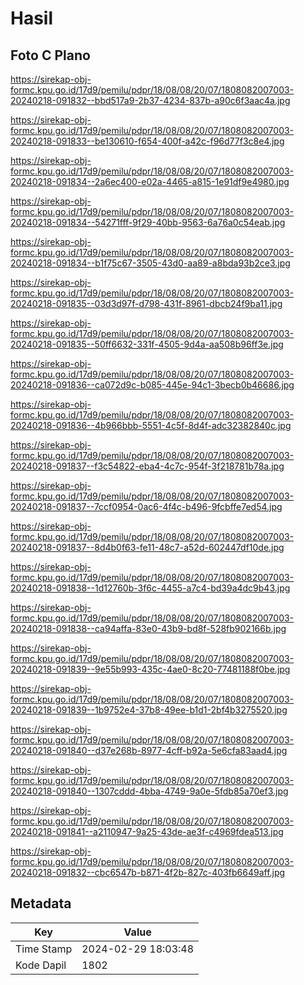 # Hasil

## Foto C Plano

https://sirekap-obj-formc.kpu.go.id/17d9/pemilu/pdpr/18/08/08/20/07/1808082007003-20240218-091832--bbd517a9-2b37-4234-837b-a90c6f3aac4a.jpg

https://sirekap-obj-formc.kpu.go.id/17d9/pemilu/pdpr/18/08/08/20/07/1808082007003-20240218-091833--be130610-f654-400f-a42c-f96d77f3c8e4.jpg

https://sirekap-obj-formc.kpu.go.id/17d9/pemilu/pdpr/18/08/08/20/07/1808082007003-20240218-091834--2a6ec400-e02a-4465-a815-1e91df9e4980.jpg

https://sirekap-obj-formc.kpu.go.id/17d9/pemilu/pdpr/18/08/08/20/07/1808082007003-20240218-091834--54271fff-9f29-40bb-9563-6a76a0c54eab.jpg

https://sirekap-obj-formc.kpu.go.id/17d9/pemilu/pdpr/18/08/08/20/07/1808082007003-20240218-091834--b1f75c67-3505-43d0-aa89-a8bda93b2ce3.jpg

https://sirekap-obj-formc.kpu.go.id/17d9/pemilu/pdpr/18/08/08/20/07/1808082007003-20240218-091835--03d3d97f-d798-431f-8961-dbcb24f9ba11.jpg

https://sirekap-obj-formc.kpu.go.id/17d9/pemilu/pdpr/18/08/08/20/07/1808082007003-20240218-091835--50ff6632-331f-4505-9d4a-aa508b96ff3e.jpg

https://sirekap-obj-formc.kpu.go.id/17d9/pemilu/pdpr/18/08/08/20/07/1808082007003-20240218-091836--ca072d9c-b085-445e-94c1-3becb0b46686.jpg

https://sirekap-obj-formc.kpu.go.id/17d9/pemilu/pdpr/18/08/08/20/07/1808082007003-20240218-091836--4b966bbb-5551-4c5f-8d4f-adc32382840c.jpg

https://sirekap-obj-formc.kpu.go.id/17d9/pemilu/pdpr/18/08/08/20/07/1808082007003-20240218-091837--f3c54822-eba4-4c7c-954f-3f218781b78a.jpg

https://sirekap-obj-formc.kpu.go.id/17d9/pemilu/pdpr/18/08/08/20/07/1808082007003-20240218-091837--7ccf0954-0ac6-4f4c-b496-9fcbffe7ed54.jpg

https://sirekap-obj-formc.kpu.go.id/17d9/pemilu/pdpr/18/08/08/20/07/1808082007003-20240218-091837--8d4b0f63-fe11-48c7-a52d-602447df10de.jpg

https://sirekap-obj-formc.kpu.go.id/17d9/pemilu/pdpr/18/08/08/20/07/1808082007003-20240218-091838--1d12760b-3f6c-4455-a7c4-bd39a4dc9b43.jpg

https://sirekap-obj-formc.kpu.go.id/17d9/pemilu/pdpr/18/08/08/20/07/1808082007003-20240218-091838--ca94affa-83e0-43b9-bd8f-528fb902166b.jpg

https://sirekap-obj-formc.kpu.go.id/17d9/pemilu/pdpr/18/08/08/20/07/1808082007003-20240218-091839--9e55b993-435c-4ae0-8c20-77481188f0be.jpg

https://sirekap-obj-formc.kpu.go.id/17d9/pemilu/pdpr/18/08/08/20/07/1808082007003-20240218-091839--1b9752e4-37b8-49ee-b1d1-2bf4b3275520.jpg

https://sirekap-obj-formc.kpu.go.id/17d9/pemilu/pdpr/18/08/08/20/07/1808082007003-20240218-091840--d37e268b-8977-4cff-b92a-5e6cfa83aad4.jpg

https://sirekap-obj-formc.kpu.go.id/17d9/pemilu/pdpr/18/08/08/20/07/1808082007003-20240218-091840--1307cddd-4bba-4749-9a0e-5fdb85a70ef3.jpg

https://sirekap-obj-formc.kpu.go.id/17d9/pemilu/pdpr/18/08/08/20/07/1808082007003-20240218-091841--a2110947-9a25-43de-ae3f-c4969fdea513.jpg

https://sirekap-obj-formc.kpu.go.id/17d9/pemilu/pdpr/18/08/08/20/07/1808082007003-20240218-091832--cbc6547b-b871-4f2b-827c-403fb6649aff.jpg


## Metadata

| Key        | Value               |
| ---------- | ------------------- |
| Time Stamp | 2024-02-29 18:03:48 |
| Kode Dapil | 1802                |



